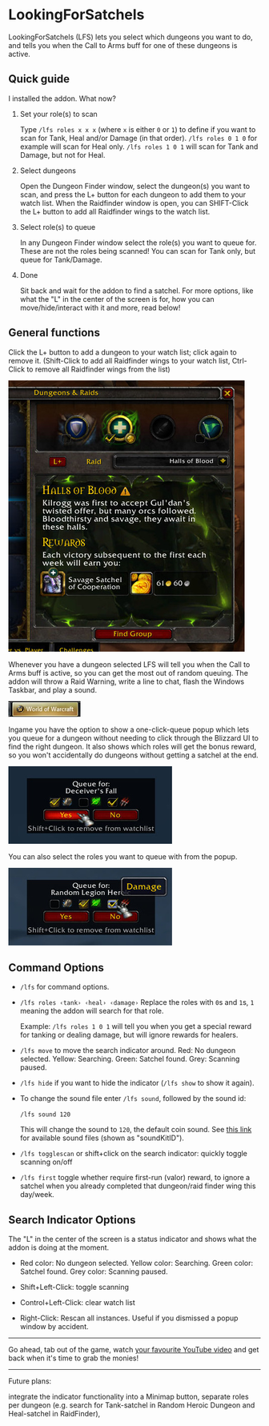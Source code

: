 # LookingForSatchels
LookingForSatchels (LFS) lets you select which dungeons you want to do, and tells you when the Call to Arms buff for one of these dungeons is active.

## Quick guide

I installed the addon. What now?

1. Set your role(s) to scan

    Type `/lfs roles x x x` (where `x` is either `0` or `1`) to define if you want to scan for Tank, Heal and/or Damage (in that order). `/lfs roles 0 1 0` for example will scan for Heal only. `/lfs roles 1 0 1` will scan for Tank and Damage, but not for Heal.

2. Select dungeons

    Open the Dungeon Finder window, select the dungeon(s) you want to scan, and press the L+ button for each dungeon to add them to your watch list. When the Raidfinder window is open, you can SHIFT-Click the L+ button to add all Raidfinder wings to the watch list.

3. Select role(s) to queue

    In any Dungeon Finder window select the role(s) you want to queue for. These are not the roles being scanned! You can scan for Tank only, but queue for Tank/Damage.

4. Done

    Sit back and wait for the addon to find a satchel. For more options, like what the "L" in the center of the screen is for, how you can move/hide/interact with it and more, read below!

## General functions

Click the L+ button to add a dungeon to your watch list; click again to remove it. (Shift-Click to add all Raidfinder wings to your watch list, Ctrl-Click to remove all Raidfinder wings from the list)

![click the button](Screenshots/q1449860524768lk.LFSpressthebutton.jpg)

Whenever you have a dungeon selected LFS will tell you when the Call to Arms buff is active, so you can get the most out of random queuing. The addon will throw a Raid Warning, write a line to chat, flash the Windows Taskbar, and play a sound.

![taskbar flash](Screenshots/q1449860534932lk.wowflashtaskbar.jpg)

Ingame you have the option to show a one-click-queue popup which lets you queue for a dungeon without needing to click through the Blizzard UI to find the right dungeon. It also shows which roles will get the bonus reward, so you won't accidentally do dungeons without getting a satchel at the end.

![one click queue](Screenshots/q1503430584149lk.lfs.queue.popup.jpg)

You can also select the roles you want to queue with from the popup.

![one click queue roles](Screenshots/q1503430590157lk.lfs.queue.popup.select.roles.jpg)

## Command Options

- `/lfs` for command options.

- `/lfs roles ‹tank› ‹heal› ‹damage›` Replace the roles with `0`s and `1`s, `1` meaning the addon will search for that role.

    Example: `/lfs roles 1 0 1` will tell you when you get a special reward for tanking or dealing damage, but will ignore rewards for healers.

- `/lfs move` to move the search indicator around. Red: No dungeon selected. Yellow: Searching. Green: Satchel found. Grey: Scanning paused.

- `/lfs hide` if you want to hide the indicator (`/lfs show` to show it again).

- To change the sound file enter `/lfs sound`, followed by the sound id:

    `/lfs sound 120`

    This will change the sound to `120`, the default coin sound. See [this link](https://wow.gamepedia.com/API_PlaySound) for available sound files (shown as "soundKitID").

- `/lfs togglescan` or shift+click on the search indicator: quickly toggle scanning on/off

- `/lfs first` toggle whether require first-run (valor) reward, to ignore a satchel when you already completed that dungeon/raid finder wing this day/week.

## Search Indicator Options

The "L" in the center of the screen is a status indicator and shows what the addon is doing at the moment.

- Red color: No dungeon selected. Yellow color: Searching. Green color: Satchel found. Grey color: Scanning paused.

- Shift+Left-Click: toggle scanning

- Control+Left-Click: clear watch list

- Right-Click: Rescan all instances. Useful if you dismissed a popup window by accident.

---

Go ahead, tab out of the game, watch [your favourite YouTube video](https://www.youtube.com/watch?v=J---aiyznGQ) and get back when it's time to grab the monies!

---

Future plans:

integrate the indicator functionality into a Minimap button,
separate roles per dungeon (e.g. search for Tank-satchel in Random Heroic Dungeon and Heal-satchel in RaidFinder),
